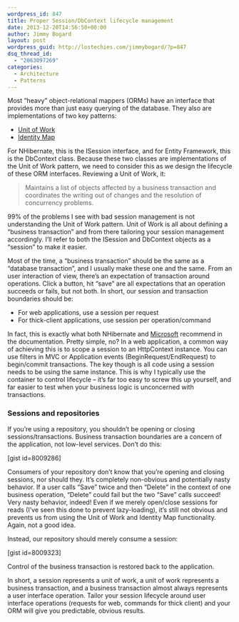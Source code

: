 ```yaml
---
wordpress_id: 847
title: Proper Session/DbContext lifecycle management
date: 2013-12-20T14:56:50+00:00
author: Jimmy Bogard
layout: post
wordpress_guid: http://lostechies.com/jimmybogard/?p=847
dsq_thread_id:
  - "2063097269"
categories:
  - Architecture
  - Patterns
---
```

Most “heavy” object-relational mappers (ORMs) have an interface that provides more than just easy querying of the database. They also are implementations of two key patterns:

  * [Unit of Work](http://martinfowler.com/eaaCatalog/unitOfWork.html)
  * [Identity Map](http://martinfowler.com/eaaCatalog/identityMap.html)

For NHibernate, this is the ISession interface, and for Entity Framework, this is the DbContext class. Because these two classes are implementations of the Unit of Work pattern, we need to consider this as we design the lifecycle of these ORM interfaces. Reviewing a Unit of Work, it:

> Maintains a list of objects affected by a business transaction and coordinates the writing out of changes and the resolution of concurrency problems.

99% of the problems I see with bad session management is not understanding the Unit of Work pattern. Unit of Work is all about defining a “business transaction” and from there tailoring your session management accordingly. I’ll refer to both the ISession and DbContext objects as a “session” to make it easier.

Most of the time, a “business transaction” should be the same as a “database transaction”, and I usually make these one and the same. From an user interaction of view, there’s an expectation of transaction around operations. Click a button, hit “save” are all expectations that an operation succeeds or fails, but not both. In short, our session and transaction boundaries should be:

  * For web applications, use a session per request
  * For thick-client applications, use session per operation/command

In fact, this is exactly what both NHibernate and [Microsoft](http://msdn.microsoft.com/en-us/data/jj729737.aspx) recommend in the documentation. Pretty simple, no? In a web application, a common way of achieving this is to scope a session to an HttpContext instance. You can use filters in MVC or Application events (BeginRequest/EndRequest) to begin/commit transactions. The key though is all code using a session needs to be using the same instance. This is why I typically use the container to control lifecycle – it’s far too easy to screw this up yourself, and far easier to test when your business logic is unconcerned with transactions.

### Sessions and repositories

If you’re using a repository, you shouldn’t be opening or closing sessions/transactions. Business transaction boundaries are a concern of the application, not low-level services. Don’t do this:

[gist id=8009286]

Consumers of your repository don’t know that you’re opening and closing sessions, nor should they. It’s completely non-obvious and potentially nasty behavior. If a user calls “Save” twice and then “Delete” in the context of one business operation, “Delete” could fail but the two “Save” calls succeed! Very nasty behavior, indeed! Even if we merely open/close sessions for reads (I’ve seen this done to prevent lazy-loading), it’s still not obvious and prevents us from using the Unit of Work and Identity Map functionality. Again, not a good idea.

Instead, our repository should merely consume a session:

[gist id=8009323]

Control of the business transaction is restored back to the application.

In short, a session represents a unit of work, a unit of work represents a business transaction, and a business transaction almost always represents a user interface operation. Tailor your session lifecycle around user interface operations (requests for web, commands for thick client) and your ORM will give you predictable, obvious results.